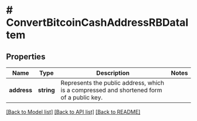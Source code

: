 # # ConvertBitcoinCashAddressRBDataItem

## Properties

Name | Type | Description | Notes
------------ | ------------- | ------------- | -------------
**address** | **string** | Represents the public address, which is a compressed and shortened form of a public key. |

[[Back to Model list]](../../README.md#models) [[Back to API list]](../../README.md#endpoints) [[Back to README]](../../README.md)
